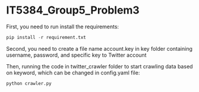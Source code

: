 ﻿# IT5384_Group5_Problem3
First, you need to run install the requirements: 
```python
pip install -r requirement.txt
```
Second, you need to create a file name account.key in key folder containing username, password, and specific key to Twitter account

Then, running the code in twitter_crawler folder to start crawling data based on keyword, which can be changed in config.yaml file:
```
python crawler.py
```
